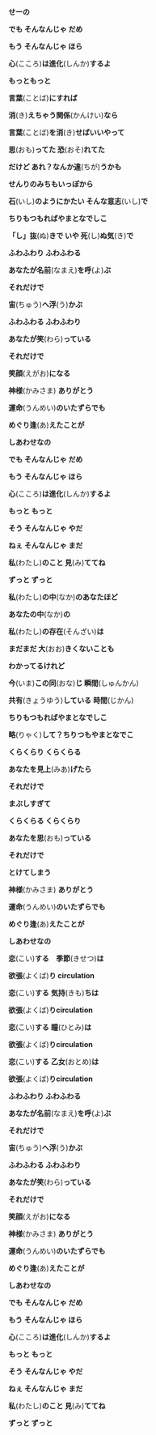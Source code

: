 **せーの**

**でも そんなんじゃ だめ**

**もう そんなんじゃ ほら**

**心**(こころ)**は進化**(しんか)**するよ**

**もっともっと**

 

**言葉**(ことば)**にすれば**

**消**(き)**えちゃう関係**(かんけい)**なら**

**言葉**(ことば)**を消**(き)**せばいいやって**

**思**(おも)**ってた 恐**(おそ)**れてた**

**だけど あれ？なんか違**(ちが)**うかも**

**せんりのみちもいっぽから**

**石**(いし)**のようにかたい そんな意志**(いし)**で**

**ちりもつもればやまとなでしこ**

**「し」抜**(ぬ)**きで いや 死**(し)**ぬ気**(き)**で**

 

**ふわふわり ふわふわる**

**あなたが名前**(なまえ)**を呼**(よ)**ぶ**

**それだけで**

**宙**(ちゅう)**へ浮**(う)**かぶ**

**ふわふわる ふわふわり**

**あなたが笑**(わら)**っている**

**それだけで**

**笑顔**(えがお)**になる**

 

**神様**(かみさま) **ありがとう**

**運命**(うんめい)**のいたずらでも**

**めぐり逢**(あ)**えたことが**

**しあわせなの**

 

**でも そんなんじゃ だめ**

**もう そんなんじゃ ほら**

**心**(こころ)**は進化**(しんか)**するよ**

**もっと もっと**

**そう そんなんじゃ やだ**

**ねぇ そんなんじゃ まだ**

**私**(わたし)**のこと 見**(み)**ててね**

**ずっと ずっと**

 

**私**(わたし)**の中**(なか)**のあなたほど**

**あなたの中**(なか)**の**

**私**(わたし)**の存在**(そんざい)**は**

**まだまだ 大**(おお)**きくないことも**

**わかってるけれど**

**今**(いま)**この同**(おな)**じ 瞬間**(しゅんかん)

**共有**(きょうゆう)**している** **時間**(じかん)

**ちりもつもればやまとなでしこ**

**略**(りゃく)**して？ちりつもやまとなでこ**

 

**くらくらり くらくらる**

**あなたを見上**(みあ)**げたら**

**それだけで**

**まぶしすぎて**

**くらくらる くらくらり**

**あなたを思**(おも)**っている**

**それだけで**

**とけてしまう**

 

**神様**(かみさま) **ありがとう**

**運命**(うんめい)**のいたずらでも**

**めぐり逢**(あ)**えたことが**

**しあわせなの**

 

**恋**(こい)**する**　**季節**(きせつ)**は**

**欲張**(よくば)**り circulation**

**恋**(こい)**する** **気持**(きも)**ちは**

**欲張**(よくば)**りcirculation**

**恋**(こい)**する** **瞳**(ひとみ)**は**

**欲張**(よくば)**りcirculation**

**恋**(こい)**する** **乙女**(おとめ)**は**

**欲張**(よくば)**りcirculation**

 

**ふわふわり ふわふわる**

**あなたが名前**(なまえ)**を呼**(よ)**ぶ**

**それだけで**

**宙**(ちゅう)**へ浮**(う)**かぶ**

**ふわふわる ふわふわり**

**あなたが笑**(わら)**っている**

**それだけで**

**笑顔**(えがお)**になる**

 

**神様**(かみさま) **ありがとう**

**運命**(うんめい)**のいたずらでも**

**めぐり逢**(あ)**えたことが**

**しあわせなの**

 

**でも そんなんじゃ だめ**

**もう そんなんじゃ ほら**

**心**(こころ)**は進化**(しんか)**するよ**

**もっと もっと**

**そう そんなんじゃ やだ**

**ねぇ そんなんじゃ まだ**

**私**(わたし)**のこと 見**(み)**ててね**

**ずっと ずっと**

